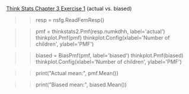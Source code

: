 [Think Stats Chapter 3 Exercise 1](http://greenteapress.com/thinkstats2/html/thinkstats2004.html#toc31) (actual vs. biased)

>> resp = nsfg.ReadFemResp()

>> pmf = thinkstats2.Pmf(resp.numkdhh, label='actual')
>> thinkplot.Pmf(pmf)
>> thinkplot.Config(xlabel='Number of children', ylabel='PMF')

>> biased = BiasPmf(pmf, label='biased')
>> thinkplot.Pmf(biased)
>> thinkplot.Config(xlabel='Number of children', ylabel='PMF')

>> print("Actual mean:", pmf.Mean())

>> print("Biased mean:", biased.Mean())
